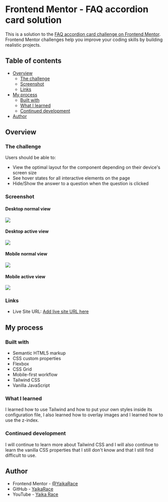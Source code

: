 # Frontend Mentor - FAQ accordion card solution

This is a solution to the [FAQ accordion card challenge on Frontend Mentor](https://www.frontendmentor.io/challenges/faq-accordion-card-XlyjD0Oam). Frontend Mentor challenges help you improve your coding skills by building realistic projects.

## Table of contents

- [Overview](#overview)
  - [The challenge](#the-challenge)
  - [Screenshot](#screenshot)
  - [Links](#links)
- [My process](#my-process)
  - [Built with](#built-with)
  - [What I learned](#what-i-learned)
  - [Continued development](#continued-development)
- [Author](#author)

## Overview

### The challenge

Users should be able to:

- View the optimal layout for the component depending on their device's screen size
- See hover states for all interactive elements on the page
- Hide/Show the answer to a question when the question is clicked

### Screenshot

#### Desktop normal view

![](./screenshots/normal%20desktop.png)

#### Desktop active view

![](./screenshots/active%20desktop.png)

#### Mobile normal view

![](./screenshots/normal%20mobile.png)

#### Mobile active view

![](./screenshots/active%20mobile.png)

### Links

- Live Site URL: [Add live site URL here](https://your-live-site-url.com)

## My process

### Built with

- Semantic HTML5 markup
- CSS custom properties
- Flexbox
- CSS Grid
- Mobile-first workflow
- Tailwind CSS
- Vanilla JavaScript

### What I learned

I learned how to use Tailwind and how to put your own styles inside its configuration file, I also learned how to overlay images and I learned how to use the z-index.

### Continued development

I will continue to learn more about Tailwind CSS and I will also continue to learn the vanilla CSS properties that I still don't know and that I still find difficult to use.

## Author

- Frontend Mentor - [@YaikaRace](https://www.frontendmentor.io/profile/yaikarace)
- GitHub - [YaikaRace](https://github.com/yaikarace)
- YouTube - [Yaika Race](https://youtube.com/c/yaikarace)
